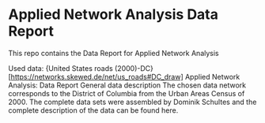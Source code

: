 # Applied Network Analysis Data Report
This repo contains the Data Report for Applied Network Analysis

Used data: {United States roads (2000)-DC}[https://networks.skewed.de/net/us_roads#DC_draw]
Applied Network Analysis: Data Report
General data description
The chosen data network corresponds to the District of Columbia from the Urban Areas Census of 2000. The complete data sets were assembled by Dominik Schultes and the complete description of the data can be found here. 

